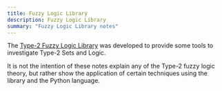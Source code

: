 ```yaml
---
title: Fuzzy Logic Library
description: Fuzzy Logic Library
summary: "Fuzzy Logic Library notes"
---
```


The [Type-2 Fuzzy Logic Library](/portfolio/type2fuzzylibrary/type2fuzzylibrary) was developed to provide some tools to investigate Type-2 Sets and Logic.

It is not the intention of these notes explain any of the Type-2 fuzzy logic theory, but rather show the application of certain techniques using the library and the Python language.